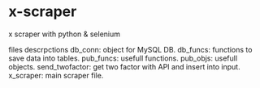 # x-scraper
x scraper with python & selenium

files descrpctions
db_conn: object for MySQL DB.
db_funcs: functions to save data into tables.
pub_funcs: usefull functions.
pub_objs: usefull objects.
send_twofactor: get two factor with API and insert into input.
x_scraper: main scraper file. 



